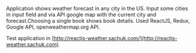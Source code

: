 Application shows weather forecast in any city in the US.
Input some cities in input field and via API google map with the current city and forecast.Choosing a single book shows book details. 
Used ReactJS, Redux, Google API, openweathermap.org API.

Test application in [http://reactjs-weather.sachuk.com/](http://reactjs-weather.sachuk.com)